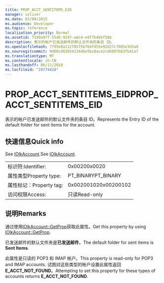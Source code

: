 ```yaml
---
title: PROP_ACCT_SENTITEMS_EID
manager: soliver
ms.date: 03/09/2015
ms.audience: Developer
ms.topic: reference
localization_priority: Normal
ms.assetid: f199a97f-55d6-9297-adc4-e9f7b4b5f58b
description: 表示的帐户已发送邮件的默认文件夹的条目 ID。
ms.openlocfilehash: 7795e8a112f0575b764fd55e92d27c7085e3d3a0
ms.sourcegitcommit: 9d60cd82b5413446e5bc8ace2cd689f683fb41a7
ms.translationtype: MT
ms.contentlocale: zh-CN
ms.lasthandoff: 06/11/2018
ms.locfileid: "19774428"
---
```

# <a name="propacctsentitemseid"></a><span data-ttu-id="8ca31-103">PROP_ACCT_SENTITEMS_EID</span><span class="sxs-lookup"><span data-stu-id="8ca31-103">PROP_ACCT_SENTITEMS_EID</span></span>

<span data-ttu-id="8ca31-104">表示的帐户已发送邮件的默认文件夹的条目 ID。</span><span class="sxs-lookup"><span data-stu-id="8ca31-104">Represents the Entry ID of the default folder for sent items for the account.</span></span> 
  
## <a name="quick-info"></a><span data-ttu-id="8ca31-105">快速信息</span><span class="sxs-lookup"><span data-stu-id="8ca31-105">Quick info</span></span>

<span data-ttu-id="8ca31-106">See [IOlkAccount](iolkaccount.md).</span><span class="sxs-lookup"><span data-stu-id="8ca31-106">See [IOlkAccount](iolkaccount.md).</span></span>
  
|||
|:-----|:-----|
|<span data-ttu-id="8ca31-107">标识符:</span><span class="sxs-lookup"><span data-stu-id="8ca31-107">Identifier:</span></span>  <br/> |<span data-ttu-id="8ca31-108">0x0020</span><span class="sxs-lookup"><span data-stu-id="8ca31-108">0x0020</span></span>  <br/> |
|<span data-ttu-id="8ca31-109">属性类型</span><span class="sxs-lookup"><span data-stu-id="8ca31-109">Property type:</span></span>  <br/> |<span data-ttu-id="8ca31-110">PT_BINARY</span><span class="sxs-lookup"><span data-stu-id="8ca31-110">PT_BINARY</span></span>  <br/> |
|<span data-ttu-id="8ca31-111">属性标记：</span><span class="sxs-lookup"><span data-stu-id="8ca31-111">Property tag:</span></span>  <br/> |<span data-ttu-id="8ca31-112">0x00200102</span><span class="sxs-lookup"><span data-stu-id="8ca31-112">0x00200102</span></span>  <br/> |
|<span data-ttu-id="8ca31-113">访问权限</span><span class="sxs-lookup"><span data-stu-id="8ca31-113">Access:</span></span>  <br/> |<span data-ttu-id="8ca31-114">只读</span><span class="sxs-lookup"><span data-stu-id="8ca31-114">Read-only</span></span>  <br/> |
   
## <a name="remarks"></a><span data-ttu-id="8ca31-115">说明</span><span class="sxs-lookup"><span data-stu-id="8ca31-115">Remarks</span></span>

<span data-ttu-id="8ca31-116">通过使用[IOlkAccount::GetProp](iolkaccount-getprop.md)获取此属性。</span><span class="sxs-lookup"><span data-stu-id="8ca31-116">Get this property by using [IOlkAccount::GetProp](iolkaccount-getprop.md).</span></span>
  
<span data-ttu-id="8ca31-117">已发送邮件的默认文件夹是**已发送邮件**。</span><span class="sxs-lookup"><span data-stu-id="8ca31-117">The default folder for sent items is **Sent Items**.</span></span>
  
<span data-ttu-id="8ca31-118">此属性是只读的 POP3 和 IMAP 帐户。</span><span class="sxs-lookup"><span data-stu-id="8ca31-118">This property is read-only for POP3 and IMAP accounts.</span></span> <span data-ttu-id="8ca31-119">试图对这些类型的帐户设置此属性返回**E_ACCT_NOT_FOUND**。</span><span class="sxs-lookup"><span data-stu-id="8ca31-119">Attempting to set this property for these types of accounts returns **E_ACCT_NOT_FOUND**.</span></span> 
  

